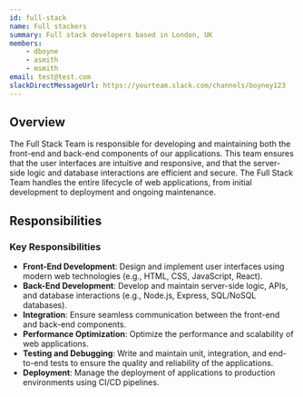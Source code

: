 ```yaml
---
id: full-stack
name: Full stackers
summary: Full stack developers based in London, UK
members:
    - dboyne
    - asmith
    - msmith
email: test@test.com
slackDirectMessageUrl: https://yourteam.slack.com/channels/boyney123
---
```


## Overview

The Full Stack Team is responsible for developing and maintaining both the front-end and back-end components of our applications. This team ensures that the user interfaces are intuitive and responsive, and that the server-side logic and database interactions are efficient and secure. The Full Stack Team handles the entire lifecycle of web applications, from initial development to deployment and ongoing maintenance.

## Responsibilities

### Key Responsibilities
- **Front-End Development**: Design and implement user interfaces using modern web technologies (e.g., HTML, CSS, JavaScript, React).
- **Back-End Development**: Develop and maintain server-side logic, APIs, and database interactions (e.g., Node.js, Express, SQL/NoSQL databases).
- **Integration**: Ensure seamless communication between the front-end and back-end components.
- **Performance Optimization**: Optimize the performance and scalability of web applications.
- **Testing and Debugging**: Write and maintain unit, integration, and end-to-end tests to ensure the quality and reliability of the applications.
- **Deployment**: Manage the deployment of applications to production environments using CI/CD pipelines.

